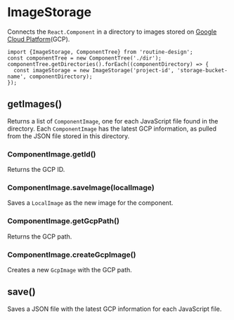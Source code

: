 # ImageStorage

Connects the `React.Component` in a directory to images stored on [Google Cloud Platform](https://cloud.google.com/)(GCP).  
```
import {ImageStorage, ComponentTree} from 'routine-design';
const componentTree = new ComponentTree('./dir');
componentTree.getDirectories().forEach((componentDirectory) => {
  const imageStorage = new ImageStorage('project-id', 'storage-bucket-name', componentDirectory);
});
```

## getImages()

Returns a list of `ComponentImage`, one for each JavaScript file found in the directory. Each `ComponentImage` has the latest GCP information, as pulled from the JSON file stored in this directory.

### ComponentImage.getId()

Returns the GCP ID.

### ComponentImage.saveImage(localImage)

Saves a `LocalImage` as the new image for the component.

### ComponentImage.getGcpPath()

Returns the GCP path.

### ComponentImage.createGcpImage()

Creates a new `GcpImage` with the GCP path.

## save()

Saves a JSON file with the latest GCP information for each JavaScript file.


